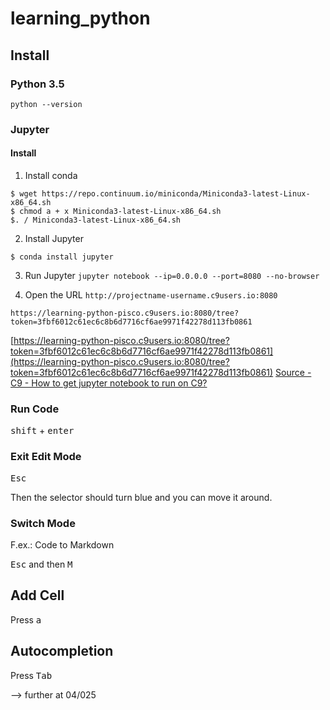 # learning_python

## Install 

### Python 3.5

`python --version`

### Jupyter

#### Install

1. Install conda

```
$ wget https://repo.continuum.io/miniconda/Miniconda3-latest-Linux-x86_64.sh 
$ chmod a + x Miniconda3-latest-Linux-x86_64.sh 
$. / Miniconda3-latest-Linux-x86_64.sh 
``` 

2. Install Jupyter

```
$ conda install jupyter 
```

3. Run Jupyter
    `jupyter notebook --ip=0.0.0.0 --port=8080 --no-browser`

4. Open the URL `http://projectname-username.c9users.io:8080`

`https://learning-python-pisco.c9users.io:8080/tree?token=3fbf6012c61ec6c8b6d7716cf6ae9971f42278d113fb0861`

[https://learning-python-pisco.c9users.io:8080/tree?token=3fbf6012c61ec6c8b6d7716cf6ae9971f42278d113fb0861](https://learning-python-pisco.c9users.io:8080/tree?token=3fbf6012c61ec6c8b6d7716cf6ae9971f42278d113fb0861)
[Source - C9 - How to get jupyter notebook to run on C9?](https://community.c9.io/t/how-to-get-jupyter-notebook-to-run-on-c9/6518/3)

### Run Code

<kbd>shift</kbd> + <kbd>enter</kbd>

### Exit Edit Mode

<kbd>Esc</kbd>

Then the selector should turn blue and you can move it around.

### Switch Mode

F.ex.:
Code to Markdown

<kbd>Esc</kbd> and then <kbd>M</kbd>

## Add Cell

Press <kbd>a</kbd>


## Autocompletion

Press <kbd>Tab</kbd>


--> further at 04/025